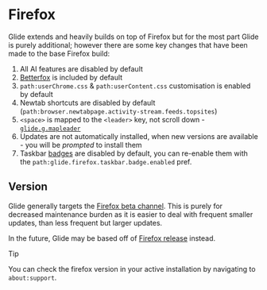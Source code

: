 # Firefox

Glide extends and heavily builds on top of Firefox but for the most part Glide is purely additional; however there are some key changes that have been made to the base Firefox build:

1. All AI features are disabled by default
2. [Betterfox](https://github.com/yokoffing/Betterfox) is included by default
3. `path:userChrome.css` & `path:userContent.css` customisation is enabled by default
4. Newtab shortcuts are disabled by default (`path:browser.newtabpage.activity-stream.feeds.topsites`)
5. `<space>` is mapped to the `<leader>` key, not scroll down - [`glide.g.mapleader`](api.md#glide.g.mapleader)
6. Updates are not automatically installed, when new versions are available - you will be _prompted_ to install them
7. Taskbar [badges](connect.mozilla.org/t5/ideas/disable-profile-badge/idc-p/101744) are disabled by default, you can re-enable them with the `path:glide.firefox.taskbar.badge.enabled` pref.

## Version

Glide generally targets the [Firefox beta channel](https://whattrainisitnow.com/release/?version=beta). This is purely for decreased maintenance burden as it is easier to deal with frequent smaller updates, than less frequent but larger updates.

In the future, Glide may be based off of [Firefox release](https://whattrainisitnow.com/release/?version=release) instead.

> [!TIP]
> You can check the firefox version in your active installation by navigating to `about:support`.
